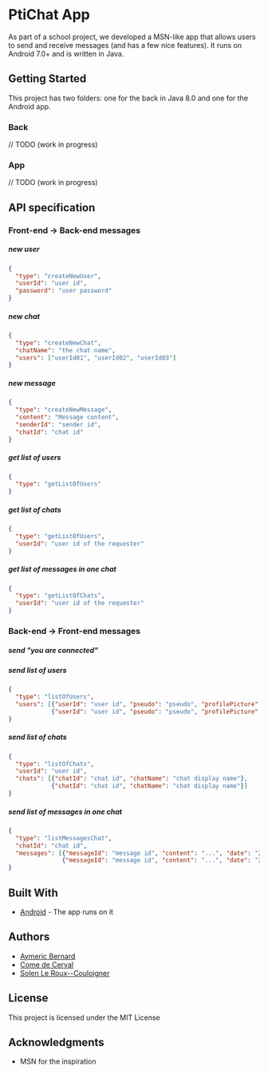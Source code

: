 # PtiChat App

As part of a school project, we developed a MSN-like app that allows users to send and receive messages (and has a few nice features). It runs on Android 7.0+ and is written in Java.

## Getting Started

This project has two folders: one for the back in Java 8.0 and one for the Android app.

### Back

// TODO (work in progress)

### App

// TODO (work in progress)


## API specification

### Front-end -> Back-end messages

##### new user
```json
{
  "type": "createNewUser",
  "userId": "user id",
  "password": "user password"
}
```

##### new chat
```json
{
  "type": "createNewChat",
  "chatName": "the chat name",
  "users": ["userId01", "userId02", "userId03"]
}
```

##### new message
```json
{
  "type": "createNewMessage",
  "content": "Message content",
  "senderId": "sender id",
  "chatId": "chat id"
}
```

##### get list of users
```json
{
  "type": "getListOfUsers"
}
```

##### get list of chats
```json
{
  "type": "getListOfUsers",
  "userId": "user id of the requester"
}
```

##### get list of messages in one chat
```json
{
  "type": "getListOfChats",
  "userId": "user id of the requester"
}
```


### Back-end -> Front-end messages

##### send "you are connected"

##### send list of users
```json
{
  "type": "listOfUsers",
  "users": [{"userId": "user id", "pseudo": "pseudo", "profilePicture": "...", "status": "...", "isConnected": true},
            {"userId": "user id", "pseudo": "pseudo", "profilePicture": "...", "status": "...", "isConnected": false}]
}
```

##### send list of chats
```json
{
  "type": "listOfChats",
  "userId": "user id",
  "chats": [{"chatId": "chat id", "chatName": "chat display name"},
            {"chatId": "chat id", "chatName": "chat display name"}]
}
```

##### send list of messages in one chat
```json
{
  "type": "listMessagesChat",
  "chatId": "chat id",
  "messages": [{"messageId": "message id", "content": "...", "date": "2018-10-16 14:45:09", "senderId": "senderId", "chatId": "chatId", "read": true},
               {"messageId": "message id", "content": "...", "date": "2018-10-16 21:47:00", "senderId": "senderId", "chatId": "chatId", "read": false}]
}
```


## Built With

* [Android](https://developer.android.com) - The app runs on it

## Authors

* [Aymeric Bernard](https://github.com/AymericBebert)
* [Come de Cerval](https://github.com/CarbonC)
* [Solen Le Roux--Couloigner](https://github.com/Tishwa)

## License

This project is licensed under the MIT License

## Acknowledgments

* MSN for the inspiration
